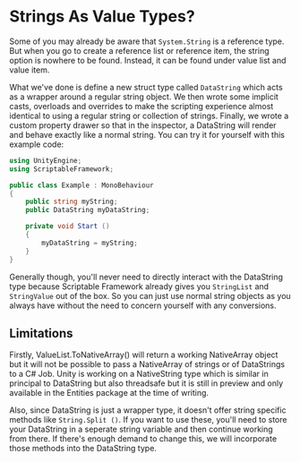 # Strings As Value Types?

Some of you may already be aware that `System.String` is a reference type. But when you go to create a reference list or reference item, the string option is nowhere to be found. Instead, it can be found under value list and value item.

What we've done is define a new struct type called `DataString` which acts as a wrapper around a regular string object. We then wrote some implicit casts, overloads and overrides to make the scripting experience almost identical to using a regular string or collection of strings. Finally, we wrote a custom property drawer so that in the inspector, a DataString will render and behave exactly like a normal string. You can try it for yourself with this example code:

``` cs
using UnityEngine;
using ScriptableFramework;

public class Example : MonoBehaviour
{
    public string myString;
    public DataString myDataString;

    private void Start ()
    {
        myDataString = myString;
    }
}
```

Generally though, you'll never need to directly interact with the DataString type because Scriptable Framework already gives you `StringList` and `StringValue` out of the box. So you can just use normal string objects as you always have without the need to concern yourself with any conversions.

## Limitations

Firstly, ValueList.ToNativeArray() will return a working NativeArray object but it will not be possible to pass a NativeArray of strings or of DataStrings to a C# Job. Unity is working on a NativeString type which is similar in principal to DataString but also threadsafe but it is still in preview and only available in the Entities package at the time of writing.

Also, since DataString is just a wrapper type, it doesn't offer string specific methods like `String.Split ()`. If you want to use these, you'll need to store your DataString in a seperate string variable and then continue working from there. If there's enough demand to change this, we will incorporate those methods into the DataString type.